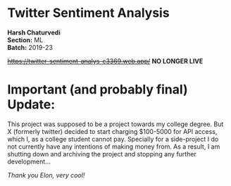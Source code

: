# Twitter Sentiment Analysis

**Harsh Chaturvedi**    
**Section:** ML    
**Batch:** 2019-23    

~~https://twitter-sentiment-analys-c3369.web.app/~~ **NO LONGER LIVE**

# Important (and probably final) Update:
This project was supposed to be a project towards my college degree. But X (formerly twitter) decided to start charging $100-5000 for API access, which I, as a college student cannot pay. Specially for a side-project I do not currently have any intentions of making money from. As a result, I am shutting down and archiving the project and stopping any further development...

*Thank you Elon, very cool!*
